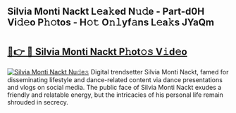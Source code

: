 ## Silvia Monti Nackt L𝚎a𝚔ed N𝚞𝚍e - Part-d0H Vi𝚍𝚎o P𝚑𝚘tos - H𝚘𝚝 O𝚗𝚕yf𝚊ns L𝚎a𝚔s JYaQm

# <h2><a href="http://kf5zwbj.oniu.top/?m=Silvia+Monti+Nackt">🔗👉 🔴 Silvia Monti Nackt P𝚑ot𝚘𝚜 V𝚒d𝚎o</a></h2>

[![Silvia Monti Nackt Nu𝚍e𝚜](https://i.imgur.com/0qMVB7G.gif)](http://kf5zwbj.oniu.top/?m=Silvia+Monti+Nackt)
Digital trendsetter Silvia Monti Nackt, famed for disseminating lifestyle and dance-related content via dance presentations and vlogs on social media. The public face of Silvia Monti Nackt exudes a friendly and relatable energy, but the intricacies of his personal life remain shrouded in secrecy.  
